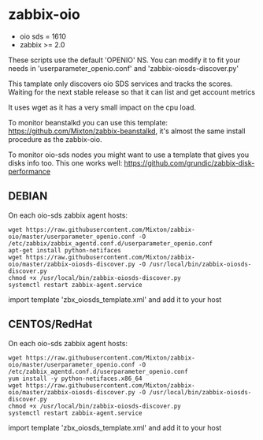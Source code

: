# zabbix-oio

- oio sds = 1610
- zabbix >= 2.0

These scripts use the default 'OPENIO' NS. You can modify it to fit your needs in 'userparameter_openio.conf' and 'zabbix-oiosds-discover.py'  

This tamplate only discovers oio SDS services and tracks the scores. Waiting for the next stable release so that it can list and get account metrics  

It uses wget as it has a very small impact on the cpu load.

To monitor beanstalkd you can use this template: https://github.com/Mixton/zabbix-beanstalkd, it's almost the same install procedure as the zabbix-oio.

To monitor oio-sds nodes you might want to use a template that gives you disks info too. This one works well: https://github.com/grundic/zabbix-disk-performance

## DEBIAN
On each oio-sds zabbix agent hosts:
```
wget https://raw.githubusercontent.com/Mixton/zabbix-oio/master/userparameter_openio.conf -O /etc/zabbix/zabbix_agentd.conf.d/userparameter_openio.conf  
apt-get install python-netifaces
wget https://raw.githubusercontent.com/Mixton/zabbix-oio/master/zabbix-oiosds-discover.py -O /usr/local/bin/zabbix-oiosds-discover.py  
chmod +x /usr/local/bin/zabbix-oiosds-discover.py  
systemctl restart zabbix-agent.service  
```

import template 'zbx_oiosds_template.xml' and add it to your host  

## CENTOS/RedHat
On each oio-sds zabbix agent hosts:
```
wget https://raw.githubusercontent.com/Mixton/zabbix-oio/master/userparameter_openio.conf -O /etc/zabbix_agentd.conf.d/userparameter_openio.conf  
yum install -y python-netifaces.x86_64
wget https://raw.githubusercontent.com/Mixton/zabbix-oio/master/zabbix-oiosds-discover.py -O /usr/local/bin/zabbix-oiosds-discover.py  
chmod +x /usr/local/bin/zabbix-oiosds-discover.py  
systemctl restart zabbix-agent.service  
```

import template 'zbx_oiosds_template.xml' and add it to your host 

